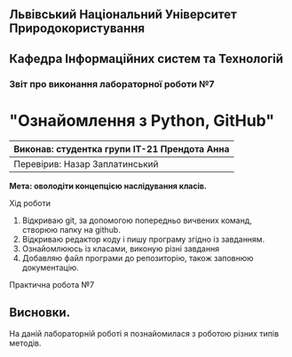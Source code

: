 ## Львівський Національний Університет Природокористування
## Кафедра Інформаційних систем та Технологій



### Звіт про виконання лабораторної роботи №7
# "Ознайомлення з Python, GitHub"



| Виконав: студентка групи ІТ-21 Прендота Анна|
|----------------------------------------------|
| Перевірив: Назар Заплатинський              |




**Мета: оволодіти концепцією наслідування класів.**


Хід роботи

1. Відкриваю git, за допомогою попередньо вичвених команд, створюю папку на github.
2. Відкриваю редактор коду і пишу програму згідно із завданням.
3. Ознайомлююсь із класами, виконую різні завдання
4. Добавляю файл програми до репозиторію, також заповнюю документацію.


Практична робота №7

## Висновки. 

На даній лабораторній роботі я познайомилася з роботою різних типів методів. 
